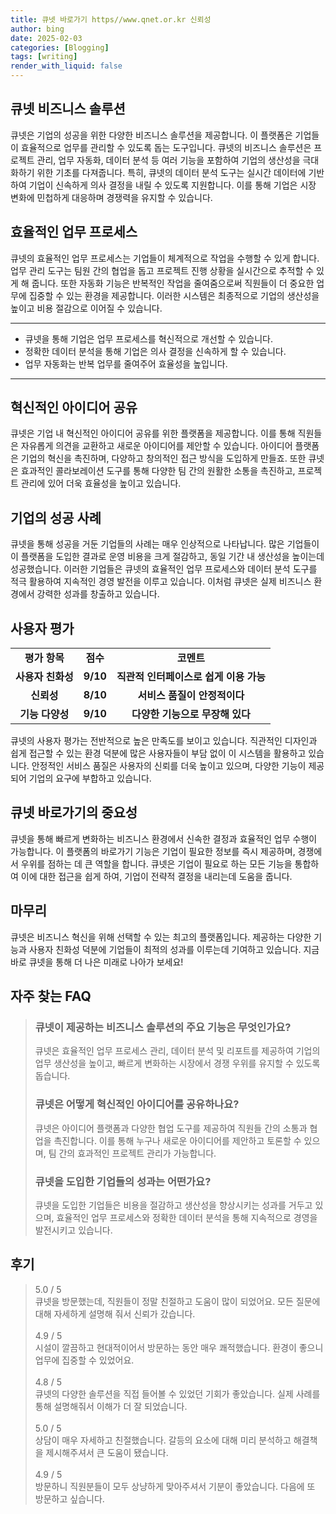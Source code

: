 ```yaml
---
title: 큐넷 바로가기 https//www.qnet.or.kr 신뢰성
author: bing
date: 2025-02-03
categories: [Blogging]
tags: [writing]
render_with_liquid: false
---
```



<h2 id='큐넷_비즈니스_솔루션'>큐넷 비즈니스 솔루션</h2>

<p>큐넷은 기업의 성공을 위한 다양한 비즈니스 솔루션을 제공합니다. 이 플랫폼은 기업들이 효율적으로 업무를 관리할 수 있도록 돕는 도구입니다. 큐넷의 비즈니스 솔루션은 프로젝트 관리, 업무 자동화, 데이터 분석 등 여러 기능을 포함하여 기업의 생산성을 극대화하기 위한 기초를 다져줍니다. 특히, 큐넷의 데이터 분석 도구는 실시간 데이터에 기반하여 기업이 신속하게 의사 결정을 내릴 수 있도록 지원합니다. 이를 통해 기업은 시장 변화에 민첩하게 대응하며 경쟁력을 유지할 수 있습니다.</p>

<h2 id='효율적인_업무_프로세스'>효율적인 업무 프로세스</h2>

<p>큐넷의 효율적인 업무 프로세스는 기업들이 체계적으로 작업을 수행할 수 있게 합니다. 업무 관리 도구는 팀원 간의 협업을 돕고 프로젝트 진행 상황을 실시간으로 추적할 수 있게 해 줍니다. 또한 자동화 기능은 반복적인 작업을 줄여줌으로써 직원들이 더 중요한 업무에 집중할 수 있는 환경을 제공합니다. 이러한 시스템은 최종적으로 기업의 생산성을 높이고 비용 절감으로 이어질 수 있습니다.</p>

<hr />

<ul>
    <li>큐넷을 통해 기업은 업무 프로세스를 혁신적으로 개선할 수 있습니다.</li>
    <li>정확한 데이터 분석을 통해 기업은 의사 결정을 신속하게 할 수 있습니다.</li>
    <li>업무 자동화는 반복 업무를 줄여주어 효율성을 높입니다.</li>
</ul>

<hr />

<h2 id='혁신적인_아이디어_공유'>혁신적인 아이디어 공유</h2>

<p>큐넷은 기업 내 혁신적인 아이디어 공유를 위한 플랫폼을 제공합니다. 이를 통해 직원들은 자유롭게 의견을 교환하고 새로운 아이디어를 제안할 수 있습니다. 아이디어 플랫폼은 기업의 혁신을 촉진하며, 다양하고 창의적인 접근 방식을 도입하게 만들죠. 또한 큐넷은 효과적인 콜라보레이션 도구를 통해 다양한 팀 간의 원활한 소통을 촉진하고, 프로젝트 관리에 있어 더욱 효율성을 높이고 있습니다.</p>

<h2 id='기업의_성공_사례'>기업의 성공 사례</h2>

<p>큐넷을 통해 성공을 거둔 기업들의 사례는 매우 인상적으로 나타납니다. 많은 기업들이 이 플랫폼을 도입한 결과로 운영 비용을 크게 절감하고, 동일 기간 내 생산성을 높이는데 성공했습니다. 이러한 기업들은 큐넷의 효율적인 업무 프로세스와 데이터 분석 도구를 적극 활용하여 지속적인 경영 발전을 이루고 있습니다. 이처럼 큐넷은 실제 비즈니스 환경에서 강력한 성과를 창출하고 있습니다.</p>

<h2 id='사용자_평가'>사용자 평가</h2>

<table>
    <tr>
        <td style="text-align: center; height: 17px;"><b>평가 항목</b></td>
        <td style="text-align: center; height: 17px;"><b>점수</b></td>
        <td style="text-align: center; height: 17px;"><b>코멘트</b></td>
    </tr>
    <tr>
        <td style="text-align: center; height: 17px;"><b>사용자 친화성</b></td>
        <td style="text-align: center; height: 17px;"><b>9/10</b></td>
        <td style="text-align: center; height: 17px;"><b>직관적 인터페이스로 쉽게 이용 가능</b></td>
    </tr>
    <tr>
        <td style="text-align: center; height: 17px;"><b>신뢰성</b></td>
        <td style="text-align: center; height: 17px;"><b>8/10</b></td>
        <td style="text-align: center; height: 17px;"><b>서비스 품질이 안정적이다</b></td>
    </tr>
    <tr>
        <td style="text-align: center; height: 17px;"><b>기능 다양성</b></td>
        <td style="text-align: center; height: 17px;"><b>9/10</b></td>
        <td style="text-align: center; height: 17px;"><b>다양한 기능으로 무장해 있다</b></td>
    </tr>
</table>

<p>큐넷의 사용자 평가는 전반적으로 높은 만족도를 보이고 있습니다. 직관적인 디자인과 쉽게 접근할 수 있는 환경 덕분에 많은 사용자들이 부담 없이 이 시스템을 활용하고 있습니다. 안정적인 서비스 품질은 사용자의 신뢰를 더욱 높이고 있으며, 다양한 기능이 제공되어 기업의 요구에 부합하고 있습니다.</p>

<h2 id='큐넷_바로가기_의_중요성'>큐넷 바로가기의 중요성</h2>

<p>큐넷을 통해 빠르게 변화하는 비즈니스 환경에서 신속한 결정과 효율적인 업무 수행이 가능합니다. 이 플랫폼의 바로가기 기능은 기업이 필요한 정보를 즉시 제공하며, 경쟁에서 우위를 점하는 데 큰 역할을 합니다. 큐넷은 기업이 필요로 하는 모든 기능을 통합하여 이에 대한 접근을 쉽게 하여, 기업이 전략적 결정을 내리는데 도움을 줍니다.</p>

<h2 id='마무리'>마무리</h2>

<p>큐넷은 비즈니스 혁신을 위해 선택할 수 있는 최고의 플랫폼입니다. 제공하는 다양한 기능과 사용자 친화성 덕분에 기업들이 최적의 성과를 이루는데 기여하고 있습니다. 지금 바로 큐넷을 통해 더 나은 미래로 나아가 보세요!</p>


<h2 id='자주_찾는_FAQ'>자주 찾는 FAQ</h2>
<div itemscope="" itemtype="https://schema.org/FAQPage"> 
<blockquote> 
<div itemscope="" itemprop="mainEntity" itemtype="https://schema.org/Question"> 
<h3 itemprop="name">큐넷이 제공하는 비즈니스 솔루션의 주요 기능은 무엇인가요?</h3> 
<div itemscope="" itemprop="acceptedAnswer" itemtype="https://schema.org/Answer"> 
<span itemprop="text"> 
<p>큐넷은 효율적인 업무 프로세스 관리, 데이터 분석 및 리포트를 제공하여 기업의 업무 생산성을 높이고, 빠르게 변화하는 시장에서 경쟁 우위를 유지할 수 있도록 돕습니다.</p> 
</span> 
</div> 
</div> 
<div itemscope="" itemprop="mainEntity" itemtype="https://schema.org/Question"> 
<h3 itemprop="name">큐넷은 어떻게 혁신적인 아이디어를 공유하나요?</h3> 
<div itemscope="" itemprop="acceptedAnswer" itemtype="https://schema.org/Answer"> 
<span itemprop="text"> 
<p>큐넷은 아이디어 플랫폼과 다양한 협업 도구를 제공하여 직원들 간의 소통과 협업을 촉진합니다. 이를 통해 누구나 새로운 아이디어를 제안하고 토론할 수 있으며, 팀 간의 효과적인 프로젝트 관리가 가능합니다.</p> 
</span> 
</div> 
</div> 
<div itemscope="" itemprop="mainEntity" itemtype="https://schema.org/Question"> 
<h3 itemprop="name">큐넷을 도입한 기업들의 성과는 어떤가요?</h3> 
<div itemscope="" itemprop="acceptedAnswer" itemtype="https://schema.org/Answer"> 
<span itemprop="text"> 
<p>큐넷을 도입한 기업들은 비용을 절감하고 생산성을 향상시키는 성과를 거두고 있으며, 효율적인 업무 프로세스와 정확한 데이터 분석을 통해 지속적으로 경영을 발전시키고 있습니다.</p> 
</span> 
</div> 
</div> 
</blockquote> 
</div>
<h2 id='후기'>후기</h2>
<div itemscope itemtype="https://schema.org/Product">
  <blockquote>
  <div itemprop="review" itemscope itemtype="https://schema.org/Review">
      <div itemprop="reviewRating" itemscope itemtype="https://schema.org/Rating"> <span itemprop="ratingValue">5.0</span> / <span itemprop="bestRating">5</span> </div>
      <span itemprop="reviewBody">큐넷을 방문했는데, 직원들이 정말 친절하고 도움이 많이 되었어요. 모든 질문에 대해 자세하게 설명해 줘서 신뢰가 갔습니다.</span>
  </div>
  <br>
  <div itemprop="review" itemscope itemtype="https://schema.org/Review">
      <div itemprop="reviewRating" itemscope itemtype="https://schema.org/Rating"> <span itemprop="ratingValue">4.9</span> / <span itemprop="bestRating">5</span> </div>
      <span itemprop="reviewBody">시설이 깔끔하고 현대적이어서 방문하는 동안 매우 쾌적했습니다. 환경이 좋으니 업무에 집중할 수 있었어요.</span>
  </div>
  <br>
  <div itemprop="review" itemscope itemtype="https://schema.org/Review">
      <div itemprop="reviewRating" itemscope itemtype="https://schema.org/Rating"> <span itemprop="ratingValue">4.8</span> / <span itemprop="bestRating">5</span> </div>
      <span itemprop="reviewBody">큐넷의 다양한 솔루션을 직접 들어볼 수 있었던 기회가 좋았습니다. 실제 사례를 통해 설명해줘서 이해가 더 잘 되었습니다.</span>
  </div>
  <br>
  <div itemprop="review" itemscope itemtype="https://schema.org/Review">
      <div itemprop="reviewRating" itemscope itemtype="https://schema.org/Rating"> <span itemprop="ratingValue">5.0</span> / <span itemprop="bestRating">5</span> </div>
      <span itemprop="reviewBody">상담이 매우 자세하고 친절했습니다. 갈등의 요소에 대해 미리 분석하고 해결책을 제시해주셔서 큰 도움이 됐습니다.</span>
  </div>
  <br>
  <div itemprop="review" itemscope itemtype="https://schema.org/Review">
      <div itemprop="reviewRating" itemscope itemtype="https://schema.org/Rating"> <span itemprop="ratingValue">4.9</span> / <span itemprop="bestRating">5</span> </div>
      <span itemprop="reviewBody">방문하니 직원분들이 모두 상냥하게 맞아주셔서 기분이 좋았습니다. 다음에 또 방문하고 싶습니다.</span>
  </div>
  </blockquote>
</div>
